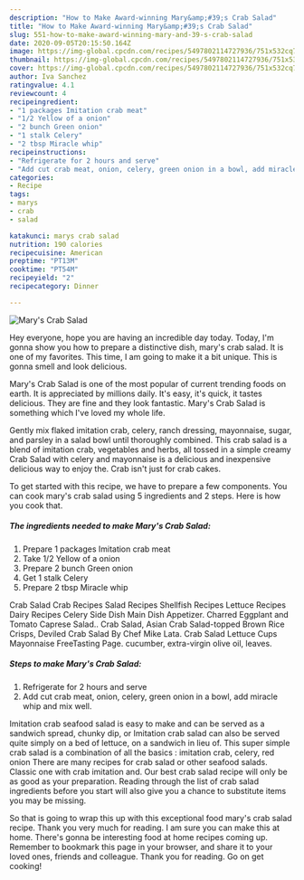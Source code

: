 ```yaml
---
description: "How to Make Award-winning Mary&amp;#39;s Crab Salad"
title: "How to Make Award-winning Mary&amp;#39;s Crab Salad"
slug: 551-how-to-make-award-winning-mary-and-39-s-crab-salad
date: 2020-09-05T20:15:50.164Z
image: https://img-global.cpcdn.com/recipes/5497802114727936/751x532cq70/marys-crab-salad-recipe-main-photo.jpg
thumbnail: https://img-global.cpcdn.com/recipes/5497802114727936/751x532cq70/marys-crab-salad-recipe-main-photo.jpg
cover: https://img-global.cpcdn.com/recipes/5497802114727936/751x532cq70/marys-crab-salad-recipe-main-photo.jpg
author: Iva Sanchez
ratingvalue: 4.1
reviewcount: 4
recipeingredient:
- "1 packages Imitation crab meat"
- "1/2 Yellow of a onion"
- "2 bunch Green onion"
- "1 stalk Celery"
- "2 tbsp Miracle whip"
recipeinstructions:
- "Refrigerate for 2 hours and serve"
- "Add cut crab meat, onion, celery, green onion in a bowl, add miracle whip and mix well."
categories:
- Recipe
tags:
- marys
- crab
- salad

katakunci: marys crab salad 
nutrition: 190 calories
recipecuisine: American
preptime: "PT13M"
cooktime: "PT54M"
recipeyield: "2"
recipecategory: Dinner

---
```



![Mary&#39;s Crab Salad](https://img-global.cpcdn.com/recipes/5497802114727936/751x532cq70/marys-crab-salad-recipe-main-photo.jpg)

Hey everyone, hope you are having an incredible day today. Today, I'm gonna show you how to prepare a distinctive dish, mary&#39;s crab salad. It is one of my favorites. This time, I am going to make it a bit unique. This is gonna smell and look delicious.

Mary&#39;s Crab Salad is one of the most popular of current trending foods on earth. It is appreciated by millions daily. It's easy, it's quick, it tastes delicious. They are fine and they look fantastic. Mary&#39;s Crab Salad is something which I've loved my whole life.

Gently mix flaked imitation crab, celery, ranch dressing, mayonnaise, sugar, and parsley in a salad bowl until thoroughly combined. This crab salad is a blend of imitation crab, vegetables and herbs, all tossed in a simple creamy Crab Salad with celery and mayonnaise is a delicious and inexpensive delicious way to enjoy the. Crab isn&#39;t just for crab cakes.


To get started with this recipe, we have to prepare a few components. You can cook mary&#39;s crab salad using 5 ingredients and 2 steps. Here is how you cook that.

<!--inarticleads1-->

##### The ingredients needed to make Mary&#39;s Crab Salad:

1. Prepare 1 packages Imitation crab meat
1. Take 1/2 Yellow of a onion
1. Prepare 2 bunch Green onion
1. Get 1 stalk Celery
1. Prepare 2 tbsp Miracle whip


Crab Salad Crab Recipes Salad Recipes Shellfish Recipes Lettuce Recipes Dairy Recipes Celery Side Dish Main Dish Appetizer. Charred Eggplant and Tomato Caprese Salad.. Crab Salad, Asian Crab Salad-topped Brown Rice Crisps, Deviled Crab Salad By Chef Mike Lata. Crab Salad Lettuce Cups Mayonnaise FreeTasting Page. cucumber, extra-virgin olive oil, leaves. 

<!--inarticleads2-->

##### Steps to make Mary&#39;s Crab Salad:

1. Refrigerate for 2 hours and serve
1. Add cut crab meat, onion, celery, green onion in a bowl, add miracle whip and mix well.


Imitation crab seafood salad is easy to make and can be served as a sandwich spread, chunky dip, or Imitation crab salad can also be served quite simply on a bed of lettuce, on a sandwich in lieu of. This super simple crab salad is a combination of all the basics : imitation crab, celery, red onion There are many recipes for crab salad or other seafood salads. Classic one with crab imitation and. Our best crab salad recipe will only be as good as your preparation. Reading through the list of crab salad ingredients before you start will also give you a chance to substitute items you may be missing. 

So that is going to wrap this up with this exceptional food mary&#39;s crab salad recipe. Thank you very much for reading. I am sure you can make this at home. There's gonna be interesting food at home recipes coming up. Remember to bookmark this page in your browser, and share it to your loved ones, friends and colleague. Thank you for reading. Go on get cooking!
